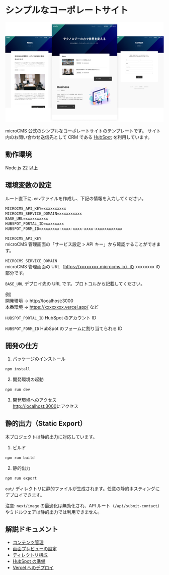 # シンプルなコーポレートサイト

![](public/img-cover.png)

microCMS 公式のシンプルなコーポレートサイトのテンプレートです。
サイト内のお問い合わせ送信先として CRM である [HubSpot](https://www.hubspot.jp/) を利用しています。

## 動作環境

Node.js 22 以上

## 環境変数の設定

ルート直下に`.env`ファイルを作成し、下記の情報を入力してください。

```
MICROCMS_API_KEY=xxxxxxxxxx
MICROCMS_SERVICE_DOMAIN=xxxxxxxxxx
BASE_URL=xxxxxxxxxx
HUBSPOT_PORTAL_ID=xxxxxxxx
HUBSPOT_FORM_ID=xxxxxxxx-xxxx-xxxx-xxxx-xxxxxxxxxxxx
```

`MICROCMS_API_KEY`  
microCMS 管理画面の「サービス設定 > API キー」から確認することができます。

`MICROCMS_SERVICE_DOMAIN`  
microCMS 管理画面の URL（https://xxxxxxxx.microcms.io）の xxxxxxxx の部分です。

`BASE_URL`
デプロイ先の URL です。プロトコルから記載してください。

例）  
開発環境 → http://localhost:3000  
本番環境 → https://xxxxxxxx.vercel.app/ など

`HUBSPOT_PORTAL_ID`
HubSpot のアカウント ID

`HUBSPOT_FORM_ID`
HubSpot のフォームに割り当てられる ID

## 開発の仕方

1. パッケージのインストール

```bash
npm install
```

2. 開発環境の起動

```bash
npm run dev
```

3. 開発環境へのアクセス  
   [http://localhost:3000](http://localhost:3000)にアクセス

## 静的出力（Static Export）

本プロジェクトは静的出力に対応しています。

1. ビルド

```bash
npm run build
```

2. 静的出力

```bash
npm run export
```

`out/` ディレクトリに静的ファイルが生成されます。任意の静的ホスティングにデプロイできます。

注意: `next/image` の最適化は無効化され、API ルート（`/api/submit-contact`）やミドルウェアは静的出力では利用できません。

## 解説ドキュメント

- [コンテンツ管理](https://github.com/microcmsio/nextjs-simple-corporate-site-template/blob/main/docs/content-management.md)
- [画面プレビューの設定](https://github.com/microcmsio/nextjs-simple-corporate-site-template/blob/main/docs/content-preview.md)
- [ディレクトリ構成](https://github.com/microcmsio/nextjs-simple-corporate-site-template/blob/main/docs/directory-structure.md)
- [HubSpot の準備](https://github.com/microcmsio/nextjs-simple-corporate-site-template/blob/main/docs/hubspot-setting.md)
- [Vercel へのデプロイ](https://github.com/microcmsio/nextjs-simple-corporate-site-template/blob/main/docs/vercel-deploy.md)
